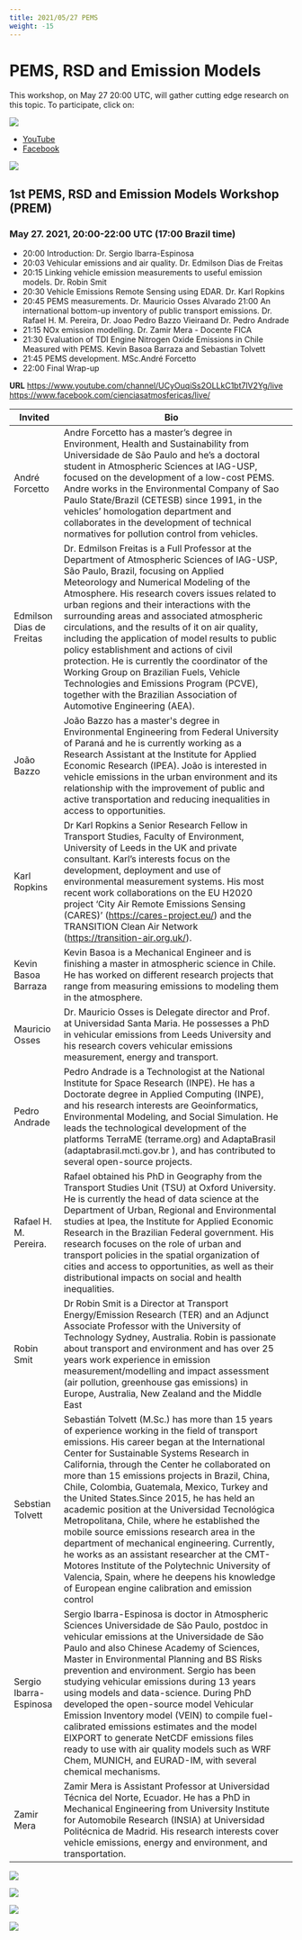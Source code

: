 ```yaml
---
title: 2021/05/27 PEMS
weight: -15
---
```


# PEMS, RSD and Emission Models

This workshop, on May 27 20:00 UTC,  will gather cutting edge research on this topic. To participate, click on:

![](https://raw.githubusercontent.com/atmoschem/atmoschem.github.io/main/static/media/pems.gif)

- [YouTube](https://www.youtube.com/channel/UCyOuqiSs2OLLkC1bt7lV2Yg/live)
- [Facebook](https://www.facebook.com/cienciasatmosfericas/live/)

<a target="_blank" href="https://calendar.google.com/event?action=TEMPLATE&amp;tmeid=MDE3NWRjOHU4bWgzbW44aDAzdmgwbGd0Nmwgc2VyZ2lvLmliYXJyYUB1c3AuYnI&amp;tmsrc=sergio.ibarra%40usp.br"><img border="0" src="https://www.google.com/calendar/images/ext/gc_button1_pt-BR.gif"></a>
 

## 1st PEMS, RSD and Emission Models Workshop (PREM)



### May 27. 2021, 20:00-22:00 UTC (17:00 Brazil time)


- 20:00 Introduction: Dr. Sergio Ibarra-Espinosa
- 20:03 Vehicular emissions and air quality. Dr. Edmilson Dias de Freitas
- 20:15 Linking vehicle emission measurements to useful emission models. Dr. Robin Smit
- 20:30 Vehicle Emissions Remote Sensing using EDAR. Dr. Karl Ropkins
- 20:45 PEMS measurements. Dr. Mauricio Osses Alvarado 21:00 An international bottom-up inventory of public transport emissions​. Dr. Rafael H. M. Pereira, Dr. Joao Pedro Bazzo Vieiraand Dr. Pedro Andrade
- 21:15 NOx emission modelling. Dr. Zamir Mera - Docente FICA
- 21:30 Evaluation of TDI Engine Nitrogen Oxide Emissions in Chile Measured with PEMS. Kevin Basoa Barraza and Sebastian Tolvett
- 21:45 PEMS development. MSc.André Forcetto
- 22:00 Final Wrap-up

**URL**
https://www.youtube.com/channel/UCyOuqiSs2OLLkC1bt7lV2Yg/live
https://www.facebook.com/cienciasatmosfericas/live/ 




| Invited                  | Bio                                                                                                                                                                                                                                                                                                                                                                                                                                                                                                                                                                                                                                                                                              |   |
|--------------------------|--------------------------------------------------------------------------------------------------------------------------------------------------------------------------------------------------------------------------------------------------------------------------------------------------------------------------------------------------------------------------------------------------------------------------------------------------------------------------------------------------------------------------------------------------------------------------------------------------------------------------------------------------------------------------------------------------|---|
| André Forcetto           | Andre Forcetto has a master’s degree in Environment, Health and Sustainability from Universidade de São Paulo and he’s a doctoral student in Atmospheric Sciences at IAG-USP, focused on the development of a low-cost PEMS. Andre works in the Environmental Company of Sao Paulo State/Brazil (CETESB) since 1991, in the vehicles’ homologation department and collaborates in the development of technical normatives for pollution control from vehicles.                                                                                                                                                                                                                                   |   |
| Edmilson Dias de Freitas | Dr. Edmilson Freitas is a Full Professor at the Department of Atmospheric Sciences of IAG-USP, São Paulo, Brazil, focusing on Applied Meteorology and Numerical Modeling of the Atmosphere. His research covers issues related to urban regions and their interactions with the surrounding areas and associated atmospheric circulations, and the results of it on air quality, including the application of model results to public policy establishment and actions of civil protection. He is currently the coordinator of the Working Group on Brazilian Fuels, Vehicle Technologies and Emissions Program (PCVE), together with the Brazilian Association of Automotive Engineering (AEA). |   |
| João Bazzo               | João Bazzo has a master's degree in Environmental Engineering from Federal University of Paraná and he is currently working as a Research Assistant at the Institute for Applied Economic Research (IPEA). João is interested in vehicle emissions in the urban environment and its relationship with the improvement of public and active transportation and reducing inequalities in access to opportunities.                                                                                                                                                                                                                                                                                  |   |
| Karl Ropkins             | Dr Karl Ropkins a Senior Research Fellow in Transport Studies, Faculty of Environment, University of Leeds in the UK and private consultant. Karl’s interests focus on the development, deployment and use of environmental measurement systems. His most recent work collaborations on the EU H2020 project ‘City Air Remote Emissions Sensing (CARES)’ (https://cares-project.eu/) and the TRANSITION Clean Air Network (https://transition-air.org.uk/).                                                                                                                                                                                                                                      |   |
| Kevin Basoa Barraza      |Kevin Basoa is a Mechanical Engineer and is finishing a master in atmospheric science in Chile. He has worked on different research projects that range from measuring emissions to modeling them in the atmosphere.                                                                                                                                                                                                                                                                                                                                                                                                                                                                                                                                                                                                                                                                                                  |   |
| Mauricio Osses           | Dr. Mauricio Osses is Delegate director and Prof. at Universidad Santa Maria. He possesses a PhD in vehicular emissions from Leeds University and his research covers vehicular emissions measurement, energy and transport.                                                                                                                                                                                                                                                                                                                                                                                                                                                                     |   |
| Pedro Andrade            | Pedro Andrade is a Technologist at the National Institute for Space Research (INPE). He has a Doctorate degree in Applied Computing (INPE), and his research interests are Geoinformatics, Environmental Modeling, and Social Simulation. He leads the technological development of the platforms TerraME (terrame.org) and AdaptaBrasil (adaptabrasil.mcti.gov.br ), and has contributed to several open-source projects.                                                                                                                                                                                                                                                                       |   |
| Rafael H. M. Pereira.    | Rafael obtained his PhD in Geography from the Transport Studies Unit (TSU) at Oxford University. He is currently the head of data science at the Department of Urban, Regional and Environmental studies at Ipea, the Institute for Applied Economic Research in the Brazilian Federal government. His research focuses on the role of urban and transport policies in the spatial organization of cities and access to opportunities, as well as their distributional impacts on social and health inequalities.                                                                                                                                                                                |   |
| Robin Smit               | Dr Robin Smit is a Director at Transport Energy/Emission Research (TER) and an Adjunct Associate Professor with the University of Technology Sydney, Australia. Robin is passionate about transport and environment and has over 25 years work experience in emission measurement/modelling and impact assessment (air pollution, greenhouse gas emissions) in Europe, Australia, New Zealand and the Middle East                                                                                                                                                                                                                                                                                |   |
| Sebstian Tolvett         |Sebastián Tolvett (M.Sc.) has more than 15 years of experience working in the field of transport emissions. His career began at the International Center for Sustainable Systems Research in California, through the Center he collaborated on more than 15 emissions projects in Brazil, China, Chile, Colombia, Guatemala, Mexico, Turkey and the United States.Since 2015, he has held an academic position at the Universidad Tecnológica Metropolitana, Chile, where he established the mobile source emissions research area in the department of mechanical engineering. Currently, he works as an assistant researcher at the CMT-Motores Institute of the Polytechnic University of Valencia, Spain, where he deepens his knowledge of European engine calibration and emission control                                                                                                                                                                                                                                                                                                                                                                                                                                                                                                                                                                                                                                                                                                  |   |
| Sergio Ibarra-Espinosa   | Sergio Ibarra-Espinosa is doctor in Atmospheric Sciences Universidade de São Paulo, postdoc in vehicular emissions at the Universidade de São Paulo and also Chinese Academy of Sciences, Master in Environmental Planning and BS Risks prevention and environment. Sergio has been studying vehicular emissions during 13 years using models and data-science. During PhD developed the open-source model Vehicular Emission Inventory model (VEIN) to compile fuel-calibrated emissions estimates and the model EIXPORT to generate NetCDF emissions files ready to use with air quality models such as WRF Chem, MUNICH, and EURAD-IM, with several chemical mechanisms.                      |   |
| Zamir Mera               | Zamir Mera is Assistant Professor at Universidad Técnica del Norte, Ecuador. He has a PhD in Mechanical Engineering from University Institute for Automobile Research (INSIA) at Universidad Politécnica de Madrid. His research interests cover vehicle emissions, energy and environment, and transportation.                                                                                                                                                                                                                                                                                                                                                                                  |   |


![](https://raw.githubusercontent.com/atmoschem/atmoschem.github.io/main/static/media/2workshop2021pems.png)

![](https://raw.githubusercontent.com/atmoschem/atmoschem.github.io/main/static/media/3workshop2021pems.png)

![](https://raw.githubusercontent.com/atmoschem/atmoschem.github.io/main/static/media/4workshop2021pems.png)


![](https://raw.githubusercontent.com/atmoschem/atmoschem.github.io/main/static/media/5workshop2021pems.png)


